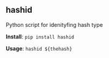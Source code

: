 ## hashid
Python script for idenityfing hash type

**Install**: `pip install hashid`

**Usage**: `hashid ${thehash}`
